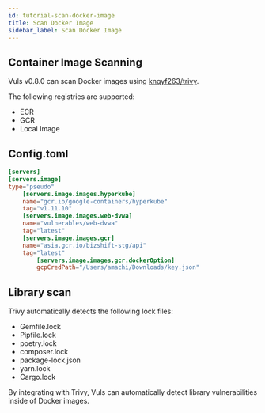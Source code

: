 ```yaml
---
id: tutorial-scan-docker-image
title: Scan Docker Image
sidebar_label: Scan Docker Image
---
```


## Container Image Scanning

Vuls v0.8.0 can scan Docker images using [knqyf263/trivy](https://github.com/knqyf263/trivy).

The following registries are supported:

- ECR
- GCR
- Local Image

## Config.toml

```toml
[servers]
[servers.image]
type="pseudo"
    [servers.image.images.hyperkube]
    name="gcr.io/google-containers/hyperkube"
    tag="v1.11.10"
    [servers.image.images.web-dvwa]
    name="vulnerables/web-dvwa"
    tag="latest"
    [servers.image.images.gcr]
    name="asia.gcr.io/bizshift-stg/api"
    tag="latest"
        [servers.image.images.gcr.dockerOption]
        gcpCredPath="/Users/amachi/Downloads/key.json"

```

## Library scan

Trivy automatically detects the following lock files:

- Gemfile.lock
- Pipfile.lock
- poetry.lock
- composer.lock
- package-lock.json
- yarn.lock
- Cargo.lock

By integrating with Trivy, Vuls can automatically detect library vulnerabilities inside of Docker images.
